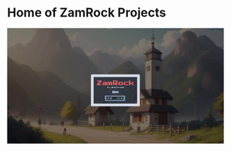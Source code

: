 # Home of ZamRock Projects


<a href="https://deathsmack.com/" target="_blank"><img src="https://github.com/DeathSmack/zamrock/blob/main/graphics/website_ss_0001.png?raw=true" alt="GitHub Logo"></a>
